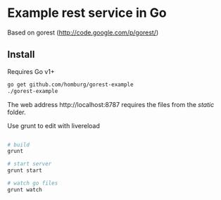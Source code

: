 # Example rest service in Go

Based on gorest (http://code.google.com/p/gorest/)

## Install

Requires Go v1+

```bash
go get github.com/homburg/gorest-example
./gorest-example
```

The web address http://localhost:8787 requires the files
from the _static_ folder.

Use grunt to edit with livereload

```bash

# build
grunt

# start server
grunt start

# watch go files
grunt watch
```
